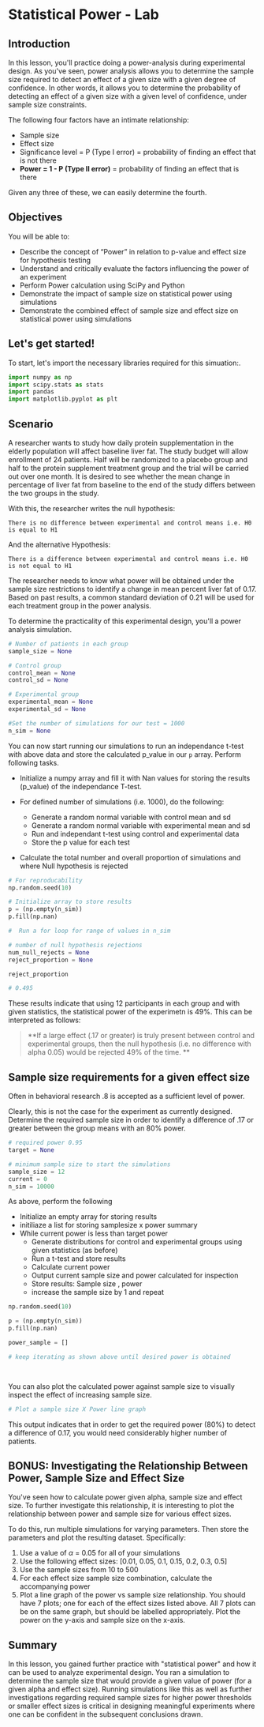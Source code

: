 
# Statistical Power - Lab

## Introduction


In this lesson, you'll practice doing a power-analysis during experimental design. As you've seen, power analysis allows you to determine the sample size required to detect an effect of a given size with a given degree of confidence. In other words, it allows you to determine the probability of detecting an effect of a given size with a given level of confidence, under sample size constraints.

The following four factors have an intimate relationship:

* Sample size
* Effect size
* Significance level = P (Type I error) = probability of finding an effect that is not there
* **Power = 1 - P (Type II error)** = probability of finding an effect that is there

Given any three of these, we can easily determine the fourth.

## Objectives

You will be able to:

* Describe the concept of “Power” in relation to p-value and effect size for hypothesis testing
* Understand and critically evaluate the factors influencing the power of an experiment
* Perform Power calculation using SciPy and Python
* Demonstrate the impact of sample size on statistical power using simulations
* Demonstrate the combined effect of sample size and effect size on statistical power using simulations  

## Let's get started!
  
To start, let's import the necessary libraries required for this simuation:.


```python
import numpy as np
import scipy.stats as stats
import pandas
import matplotlib.pyplot as plt
```

## Scenario

A researcher wants to study how daily protein supplementation in the elderly population will affect baseline liver fat. The study budget will allow enrollment of 24 patients. Half will be randomized to a placebo group and half to the protein supplement treatment group and the trial will be carried out over one month. It is desired to see whether the mean change in percentage of liver fat from baseline to the end of the study differs between the two groups in the study. 

With this, the researcher writes the null hypothesis: 

    There is no difference between experimental and control means i.e. H0 is equal to H1

And the alternative Hypothesis:

    There is a difference between experimental and control means i.e. H0 is not equal to H1

The researcher needs to know what power  will be obtained under the sample size restrictions to identify a change in mean percent liver fat of 0.17. Based on past results, a common standard deviation of 0.21 will be used for each treatment group in the power analysis. 

To determine the practicality of this experimental design, you'll a power analysis simulation.


```python
# Number of patients in each group
sample_size = None

# Control group
control_mean = None
control_sd = None

# Experimental group
experimental_mean = None
experimental_sd = None

#Set the number of simulations for our test = 1000
n_sim = None
```

You can now start running our simulations to run an independance t-test with above data and store the calculated p_value in our `p` array. Perform following tasks.

* Initialize a numpy array and fill it with Nan values for storing the results (p_value) of the independance T-test.
* For defined number of simulations (i.e. 1000), do the following:

    * Generate a random normal variable with control mean and sd
    * Generate a random normal variable with experimental mean and sd
    * Run and independant t-test using control and experimental data
    * Store the p value for each test

* Calculate the total number and overall proportion of simulations and where Null hypothesis is rejected



```python
# For reproducability 
np.random.seed(10)

# Initialize array to store results
p = (np.empty(n_sim))
p.fill(np.nan)

#  Run a for loop for range of values in n_sim

# number of null hypothesis rejections
num_null_rejects = None
reject_proportion = None

reject_proportion

# 0.495
```

These results indicate that using 12 participants in each group and with given statistics, the statistical power of the experimetn is 49%. This can be interpreted as follows:

> **If a large effect (.17 or greater) is truly present between control and experimental groups, then the null hypothesis (i.e. no difference with alpha 0.05) would be rejected 49% of the time. **

## Sample size requirements for a given effect size

Often in behavioral research .8 is accepted as a sufficient level of power.  

Clearly, this is not the case for the experiment as currently designed. Determine the required sample size in order to identify a difference of .17 or greater between the group means with an 80% power.


```python
# required power 0.95
target = None
```


```python
# minimum sample size to start the simulations 
sample_size = 12
current = 0
n_sim = 10000
```

As above, perform the following

* Initialize an empty array for storing results
* initiliaze a list for storing samplesize x power summary
* While current power is less than target power
    * Generate distributions for control and experimental groups using given statistics (as before)
    * Run a t-test and store results
    * Calculate current power 
    * Output current sample size and power calculated for inspection
    * Store results: Sample size , power
    * increase the sample size by 1 and repeat


```python
np.random.seed(10)

p = (np.empty(n_sim))
p.fill(np.nan)

power_sample = []

# keep iterating as shown above until desired power is obtained

    
```

You can also plot the calculated power against sample size to visually inspect the effect of increasing sample size. 


```python
# Plot a sample size X Power line graph 
```

This output indicates that in order to get the required power (80%) to detect a difference of 0.17, you would need considerably higher number of patients. 

## BONUS: Investigating the Relationship Between Power, Sample Size and Effect Size

You've seen how to calculate power given alpha, sample size and effect size. To further investigate this relationship, it is interesting to plot the relationship between power and sample size for various effect sizes. 

To do this, run multiple simulations for varying parameters. Then store the parameters and plot the resulting dataset. Specifically:

1. Use a value of $\alpha$ = 0.05 for all of your simulations
2. Use the following effect sizes: [0.01, 0.05, 0.1, 0.15, 0.2, 0.3, 0.5]
3. Use the sample sizes from 10 to 500
4. For each effect size sample size combination, calculate the accompanying power
5. Plot a line graph of the power vs sample size relationship. You should have 7 plots; one for each of the effect sizes listed above. All 7 plots can be on the same graph, but should be labelled appropriately. Plot the power on the y-axis and sample size on the x-axis.

## Summary

In this lesson, you gained further practice with "statistical power" and how it can be used to analyze experimental design. You ran a simulation to determine the sample size that would provide a given value of power (for a given alpha and effect size). Running simulations like this as well as further investigations regarding required sample sizes for higher power thresholds or smaller effect sizes is critical in designing meaningful experiments where one can be confident in the subsequent conclusions drawn.
